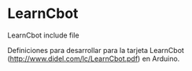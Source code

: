 # LearnCbot
LearnCbot include file

Definiciones para desarrollar para la tarjeta LearnCbot (http://www.didel.com/lc/LearnCbot.pdf) en Arduino.

